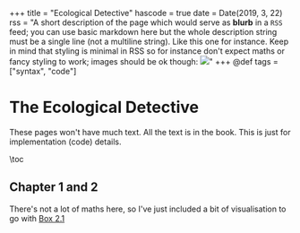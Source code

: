 +++
title = "Ecological Detective"
hascode = true
date = Date(2019, 3, 22)
rss = "A short description of the page which would serve as **blurb** in a `RSS` feed; you can use basic markdown here but the whole description string must be a single line (not a multiline string). Like this one for instance. Keep in mind that styling is minimal in RSS so for instance don't expect maths or fancy styling to work; images should be ok though: ![](https://upload.wikimedia.org/wikipedia/en/3/32/Rick_and_Morty_opening_credits.jpeg)"
+++
@def tags = ["syntax", "code"]

# The Ecological Detective

These pages won't have much text. All the text is in the book. This is just for implementation (code) details.

\toc

## Chapter 1 and 2

There's not a lot of maths here, so I've just included a bit of visualisation to go with [Box 2.1](/ecodetect/box_2_1/index.html)
